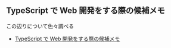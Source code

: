 ## TypeScript で Web 開発をする際の候補メモ

この辺りについて色々調べる
- [TypeScript で Web 開発をする際の候補メモ](https://zenn.dev/akineko/articles/f611a806947c96)

